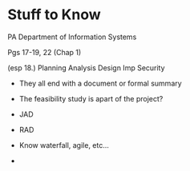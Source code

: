 
# Stuff to Know

PA Department of Information Systems

Pgs 17-19, 22 (Chap 1)

(esp 18.) 
Planning
Analysis
Design
Imp
Security

- They all end with a document or formal summary 
- The feasibility study is apart of the project? 
- JAD
- RAD


- Know waterfall, agile, etc...

- 